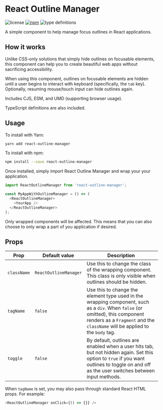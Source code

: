 # React Outline Manager

![license](https://img.shields.io/npm/l/react-outline-manager.svg)
[![npm](https://img.shields.io/npm/v/react-outline-manager.svg)](https://www.npmjs.com/package/react-outline-manager)
![type definitions](https://img.shields.io/npm/types/react-outline-manager.svg)

A simple component to help manage focus outlines in React applications.

## How it works

Unlike CSS-only solutions that simply hide outlines on focusable elements, this component can help you to create beautiful web apps without sacrificing accessibility.

When using this component, outlines on focusable elements are hidden until a user begins to interact with keyboard
(specifically, the `tab` key). Optionally, resuming mouse/touch input can hide outlines again.

Includes CJS, ESM, and UMD (supporting browser usage).

TypeScript definitions are also included.

## Usage

To install with Yarn:
```sh
yarn add react-outline-manager
```

To install with npm:
```sh
npm install --save react-outline-manager
```

Once installed, simply import React Outline Manager and wrap your your application.

```js
import ReactOutlineManager from 'react-outline-manager';

const MyAppWithOutlineManager = () => (
  <ReactOutlineManager>
    <YourApp />
  </ReactOutlineManager>
);
```

Only wrapped components will be affected. This means that you can also choose to only wrap a part of you application if desired.

## Props

|Prop       |Default value        |Description|
|-----------|---------------------|-----------|
|`className`|`ReactOutlineManager`|Use this to change the class of the wrapping component. This class is only visible when outlines should be hidden.|
|`tagName`  |`false`              |Use this to change the element type used in the wrapping component, such as a `div`. When `false` (or omitted), this component renders as a `Fragment` and the `className` will be applied to the `body` tag.|
|`toggle`   |`false`              |By default, outlines are enabled when a user hits tab, but not hidden again. Set this option to `true` if you want outlines to toggle on and off as the user switches between input methods.|

When `tagName` is set, you may also pass through standard React HTML props. For example:
```js
<ReactOutlineManager onClick={() => {}} />
```
